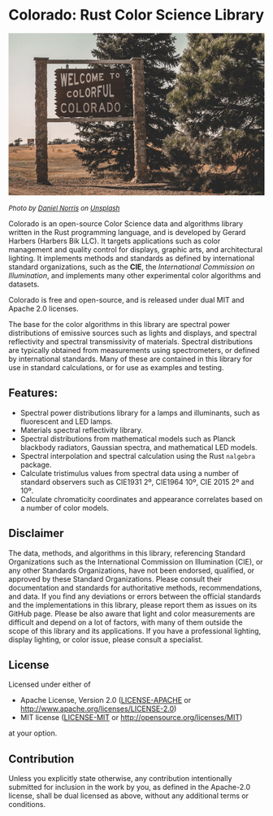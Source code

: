   
# Colorado: Rust Color Science Library

![Colorful Colorado](daniel-norris.jpg)
<div style="font-size: small; font-style: italic; margin-top: 0rem; margni-bottom: 1rem;">
Photo by <a href="https://unsplash.com/@danielnorris">Daniel Norris</a> on <a href="https://unsplash.com/s/photos/colorado?utm_source=unsplash&utm_medium=referral&utm_content=creditCopyText">Unsplash</a>
</div>


Colorado is an open-source Color Science data and algorithms library written in the Rust programming language, and is developed by Gerard Harbers (Harbers Bik LLC).
It targets applications such as color management and quality control for displays, graphic arts, and architectural lighting.
It implements methods and standards as defined by international standard organizations,
such as the **CIE**, the *International Commission on Illumination*,
and implements many other experimental color algorithms and datasets.

Colorado is free and open-source, and is released under dual MIT and Apache 2.0 licenses.

The base for the color algorithms in this library are spectral power distributions of emissive sources such as lights and displays, 
and spectral reflectivity and spectral transmissivity of materials.
Spectral distributions are typically obtained from measurements using spectrometers, or defined by international standards.
Many of these are contained in this library for use in standard calculations, or for use as examples and testing.

## Features:
- Spectral power distributions library for a lamps and illuminants, such as fluorescent and LED lamps.
- Materials spectral reflectivity library.
- Spectral distributions from mathematical models such as Planck blackbody radiators, Gaussian spectra, and mathematical LED models.
- Spectral interpolation and spectral calculation using the Rust `nalgebra` package.
- Calculate tristimulus values from spectral data using a number of standard observers such as CIE1931 2º, CIE1964 10º, CIE 2015 2º and 10º.
- Calculate chromaticity coordinates and appearance correlates based on a number of color models.

## Disclaimer
The data, methods, and algorithms in this library, 
referencing Standard Organizations such as the International Commission on Illumination (CIE), or any other Standards Organizations, 
have not been endorsed, qualified, or approved by these Standard Organizations. 
Please consult their documentation and standards for authoritative methods, recommendations, and data. 
If you find any deviations or errors between the official standards and the implementations in this library, please report them as issues on its GitHub page.
Please be also aware that light and color measurements are difficult and depend on a lot of factors, 
with many of them outside the scope of this library and its applications. 
If you have a professional lighting, display lighting, or color issue, please consult a specialist.


## License

Licensed under either of

 * Apache License, Version 2.0
   ([LICENSE-APACHE](LICENSE-APACHE) or http://www.apache.org/licenses/LICENSE-2.0)
 * MIT license
   ([LICENSE-MIT](LICENSE-MIT) or http://opensource.org/licenses/MIT)

at your option.

## Contribution

Unless you explicitly state otherwise, any contribution intentionally submitted
for inclusion in the work by you, as defined in the Apache-2.0 license, shall be
dual licensed as above, without any additional terms or conditions.
